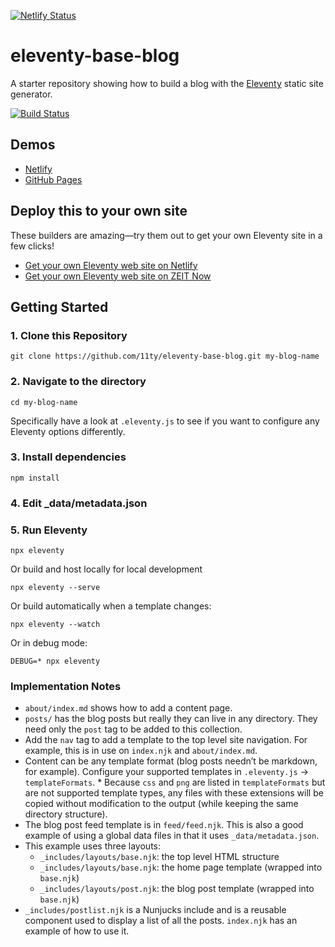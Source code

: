 [![Netlify Status](https://api.netlify.com/api/v1/badges/2d40c8da-f873-49ba-8aa6-f6d364e31d7a/deploy-status)](https://app.netlify.com/sites/friendly-noether-fa28e2/deploys)

# eleventy-base-blog

A starter repository showing how to build a blog with the [Eleventy](https://github.com/11ty/eleventy) static site generator.

[![Build Status](https://travis-ci.org/11ty/eleventy-base-blog.svg?branch=master)](https://travis-ci.org/11ty/eleventy-base-blog)

## Demos

- [Netlify](https://eleventy-base-blog.netlify.com/)
- [GitHub Pages](https://11ty.github.io/eleventy-base-blog/)

## Deploy this to your own site

These builders are amazing—try them out to get your own Eleventy site in a few clicks!

- [Get your own Eleventy web site on Netlify](https://app.netlify.com/start/deploy?repository=https://github.com/11ty/eleventy-base-blog)
- [Get your own Eleventy web site on ZEIT Now](https://zeit.co/new/project?template=11ty/eleventy-base-blog)

## Getting Started

### 1. Clone this Repository

```
git clone https://github.com/11ty/eleventy-base-blog.git my-blog-name
```

### 2. Navigate to the directory

```
cd my-blog-name
```

Specifically have a look at `.eleventy.js` to see if you want to configure any Eleventy options differently.

### 3. Install dependencies

```
npm install
```

### 4. Edit \_data/metadata.json

### 5. Run Eleventy

```
npx eleventy
```

Or build and host locally for local development

```
npx eleventy --serve
```

Or build automatically when a template changes:

```
npx eleventy --watch
```

Or in debug mode:

```
DEBUG=* npx eleventy
```

### Implementation Notes

- `about/index.md` shows how to add a content page.
- `posts/` has the blog posts but really they can live in any directory. They need only the `post` tag to be added to this collection.
- Add the `nav` tag to add a template to the top level site navigation. For example, this is in use on `index.njk` and `about/index.md`.
- Content can be any template format (blog posts needn’t be markdown, for example). Configure your supported templates in `.eleventy.js` -> `templateFormats`. \* Because `css` and `png` are listed in `templateFormats` but are not supported template types, any files with these extensions will be copied without modification to the output (while keeping the same directory structure).
- The blog post feed template is in `feed/feed.njk`. This is also a good example of using a global data files in that it uses `_data/metadata.json`.
- This example uses three layouts:
  - `_includes/layouts/base.njk`: the top level HTML structure
  - `_includes/layouts/base.njk`: the home page template (wrapped into `base.njk`)
  - `_includes/layouts/post.njk`: the blog post template (wrapped into `base.njk`)
- `_includes/postlist.njk` is a Nunjucks include and is a reusable component used to display a list of all the posts. `index.njk` has an example of how to use it.
